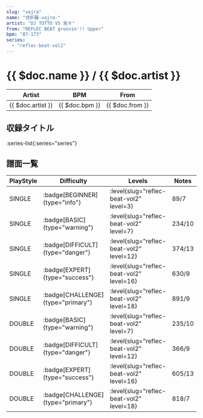 ```yaml
---
slug: "vajra"
name: "伐折羅-vajra-"
artist: "DJ TOTTO VS 兎々"
from: "REFLEC BEAT groovin'!! Upper"
bpm: "87-173"
series:
  - "reflec-beat-vol2"
---
```


# {{ $doc.name }} / {{ $doc.artist }}

|Artist|BPM|From|
|------|---|----|
|{{ $doc.artist }}|{{ $doc.bpm }}|{{ $doc.from }}|

## 収録タイトル

:series-list{:series="series"}

## 譜面一覧

|PlayStyle|Difficulty|Levels|Notes|Movie|
|---------|----------|------|-----|-----|
|SINGLE| :badge[BEGINNER]{type="info"}|<div class="field is-grouped is-grouped-multiline"> :level{slug="reflec-beat-vol2" level=3}</div>|89/7||
|SINGLE| :badge[BASIC]{type="warning"}|<div class="field is-grouped is-grouped-multiline"> :level{slug="reflec-beat-vol2" level=7}</div>|234/10||
|SINGLE| :badge[DIFFICULT]{type="danger"}|<div class="field is-grouped is-grouped-multiline"> :level{slug="reflec-beat-vol2" level=12}</div>|374/13||
|SINGLE| :badge[EXPERT]{type="success"}|<div class="field is-grouped is-grouped-multiline"> :level{slug="reflec-beat-vol2" level=16}</div>|630/9||
|SINGLE| :badge[CHALLENGE]{type="primary"}|<div class="field is-grouped is-grouped-multiline"> :level{slug="reflec-beat-vol2" level=18}</div>|891/9||
|DOUBLE| :badge[BASIC]{type="warning"}|<div class="field is-grouped is-grouped-multiline"> :level{slug="reflec-beat-vol2" level=7}</div>|235/10||
|DOUBLE| :badge[DIFFICULT]{type="danger"}|<div class="field is-grouped is-grouped-multiline"> :level{slug="reflec-beat-vol2" level=12}</div>|366/9||
|DOUBLE| :badge[EXPERT]{type="success"}|<div class="field is-grouped is-grouped-multiline"> :level{slug="reflec-beat-vol2" level=16}</div>|605/13||
|DOUBLE| :badge[CHALLENGE]{type="primary"}|<div class="field is-grouped is-grouped-multiline"> :level{slug="reflec-beat-vol2" level=18}</div>|818/7||
